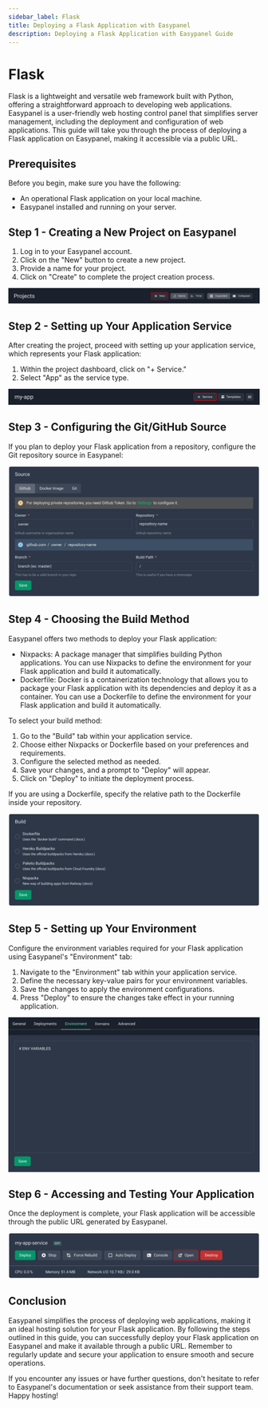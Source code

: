 ```yaml
---
sidebar_label: Flask
title: Deploying a Flask Application with Easypanel
description: Deploying a Flask Application with Easypanel Guide
---
```


# Flask

Flask is a lightweight and versatile web framework built with Python, offering a straightforward approach to developing web applications. Easypanel is a user-friendly web hosting control panel that simplifies server management, including the deployment and configuration of web applications. This guide will take you through the process of deploying a Flask application on Easypanel, making it accessible via a public URL.

## Prerequisites

Before you begin, make sure you have the following:

- An operational Flask application on your local machine.
- Easypanel installed and running on your server.

## Step 1 - Creating a New Project on Easypanel

1. Log in to your Easypanel account.
2. Click on the "New" button to create a new project.
3. Provide a name for your project.
4. Click on "Create" to complete the project creation process.

![New Project](./new-project.png)

## Step 2 - Setting up Your Application Service

After creating the project, proceed with setting up your application service, which represents your Flask application:

1. Within the project dashboard, click on "+ Service."
2. Select "App" as the service type.

![New App](./new-app.png)

## Step 3 - Configuring the Git/GitHub Source

If you plan to deploy your Flask application from a repository, configure the Git repository source in Easypanel:

![Set Git Source](./source-panel.png)

## Step 4 - Choosing the Build Method

Easypanel offers two methods to deploy your Flask application:

- Nixpacks: A package manager that simplifies building Python applications. You can use Nixpacks to define the environment for your Flask application and build it automatically.
- Dockerfile: Docker is a containerization technology that allows you to package your Flask application with its dependencies and deploy it as a container. You can use a Dockerfile to define the environment for your Flask application and build it automatically.

To select your build method:

1. Go to the "Build" tab within your application service.
2. Choose either Nixpacks or Dockerfile based on your preferences and requirements.
3. Configure the selected method as needed.
4. Save your changes, and a prompt to "Deploy" will appear.
5. Click on "Deploy" to initiate the deployment process.

If you are using a Dockerfile, specify the relative path to the Dockerfile inside your repository.

![Build Method](./build.png)

## Step 5 - Setting up Your Environment

Configure the environment variables required for your Flask application using Easypanel's "Environment" tab:

1. Navigate to the "Environment" tab within your application service.
2. Define the necessary key-value pairs for your environment variables.
3. Save the changes to apply the environment configurations.
4. Press "Deploy" to ensure the changes take effect in your running application.

![Environment Setup](./environment.png)

## Step 6 - Accessing and Testing Your Application

Once the deployment is complete, your Flask application will be accessible through the public URL generated by Easypanel.

![Accessing Application](./open.png)

## Conclusion

Easypanel simplifies the process of deploying web applications, making it an ideal hosting solution for your Flask application. By following the steps outlined in this guide, you can successfully deploy your Flask application on Easypanel and make it available through a public URL. Remember to regularly update and secure your application to ensure smooth and secure operations.

If you encounter any issues or have further questions, don't hesitate to refer to Easypanel's documentation or seek assistance from their support team. Happy hosting!
